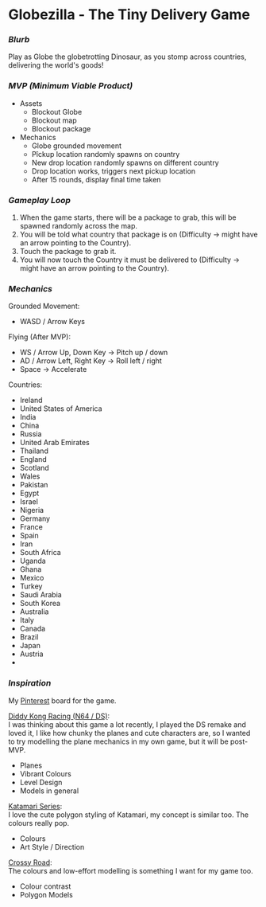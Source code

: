 # Globezilla - The Tiny Delivery Game

### _Blurb_
Play as Globe the globetrotting Dinosaur, as you stomp across countries, delivering the world's goods!

### _MVP (Minimum Viable Product)_
- Assets
	- Blockout Globe
	- Blockout map
	- Blockout package
- Mechanics
	- Globe grounded movement
	- Pîckup location randomly spawns on country
	- New drop location randomly spawns on different country
	- Drop location works, triggers next pickup location
	- After 15 rounds, display final time taken

### _Gameplay Loop_
1. When the game starts, there will be a package to grab, this will be spawned randomly across the map.
2. You will be told what country that package is on (Difficulty -> might have an arrow pointing to the Country).
3. Touch the package to grab it.
4. You will now touch the Country it must be delivered to (Difficulty -> might have an arrow pointing to the Country).

### _Mechanics_
Grounded Movement: 
- WASD / Arrow Keys

Flying (After MVP): 
- WS / Arrow Up, Down Key -> Pitch up / down
- AD / Arrow Left, Right Key -> Roll left / right
- Space -> Accelerate

Countries:
- Ireland
- United States of America
- India
- China
- Russia
- United Arab Emirates
- Thailand
- England
- Scotland
- Wales
- Pakistan
- Egypt
- Israel
- Nigeria
- Germany
- France
- Spain
- Iran
- South Africa
- Uganda
- Ghana
- Mexico
- Turkey
- Saudi Arabia
- South Korea
- Australia
- Italy
- Canada
- Brazil
- Japan
- Austria
- 

### _Inspiration_
My [Pinterest](https://ie.pinterest.com/kaffestroemme/globezilla-gmtk-jam-2024/) board for the game.

[Diddy Kong Racing (N64 / DS)](https://en.wikipedia.org/wiki/Diddy_Kong_Racing):\
I was thinking about this game a lot recently, I played the DS remake and loved it, I like how chunky the planes and cute characters are, so I wanted to try modelling the plane mechanics in my own game, but it will be post-MVP.
- Planes
- Vibrant Colours
- Level Design
- Models in general

[Katamari Series](https://en.wikipedia.org/wiki/Katamari):\
I love the cute polygon styling of Katamari, my concept is similar too. The colours really pop.
- Colours
- Art Style / Direction

[Crossy Road](https://en.wikipedia.org/wiki/Crossy_Road):\
The colours and low-effort modelling is something I want for my game too.
- Colour contrast
- Polygon Models
